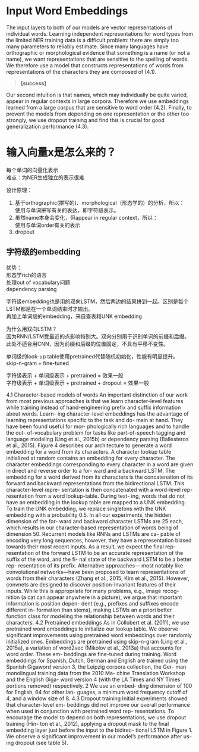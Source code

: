 # Input Word Embeddings

The input layers to both of our models are vector representations of individual words. Learning independent representations for word types from the limited NER training data is a difficult problem: there are simply too many parameters to reliably estimate. Since many languages have orthographic or morphological evidence that something is a name (or not a name), we want representations that are sensitive to the spelling of words. We therefore use a model that constructs representations of words from representations of the characters they are composed of (4.1).   
> **[success]**  

Our second intuition is that names, which may individually be quite varied, appear in regular contexts in large corpora. Therefore we use embeddings learned from a large corpus that are sensitive to word order (4.2). Finally, to prevent the models from depending on one representation or the other too strongly, we use dropout training and find this is crucial for good generalization performance (4.3).

# 输入向量x是怎么来的？  

每个单词的向量化表示  
难点：为NER生成独立的表示很难  

设计原理：  
1. 基于orthographic(拼写的)、morphological（形态学的）的分析，所以：  
使用与单词拼写有关的表达，即字符级表示。  
2. 虽然name本身会变化，但appear in regular context，所以：  
使用与单词order有关的表示
3. dropout

## 字符级的embedding

优势：  
形态学rich的语言  
处理out of vocabulary问题  
dependency parsing  

字符级embedding也是用的双向LSTM，然后两边的结果拼到一起。区别是每个LSTM都是在一个单词结束时才输出。  
再加上单词级的embedding，来自查表和UNK embedding  

为什么用双向LSTM？  
因为RNN/LSTM受最近的点影响特别大。双向分别用于识别单词的前缀和后缀。此处不适合用CNN，因为前缀和后缀的位置固定，不具有平移不变性。  

单词级的look-up table使用pretrained代替随机初始化，性能有明显提升。  
skip-n-gram + fine-tuned    

字符级表示 + 单词级表示 + pretrained = 效果一般  
字符级表示 + 单词级表示 + pretrained + dropout = 效果一般  



4.1 Character-based models of words
An important distinction of our work from most
previous approaches is that we learn character-level
features while training instead of hand-engineering
prefix and suffix information about words. Learn-
ing character-level embeddings has the advantage of
learning representations specific to the task and do-
main at hand. They have been found useful for mor-
phologically rich languages and to handle the out-
of-vocabulary problem for tasks like part-of-speech
tagging and language modeling (Ling et al., 2015b)
or dependency parsing (Ballesteros et al., 2015).
Figure 4 describes our architecture to generate a
word embedding for a word from its characters. A
character lookup table initialized at random contains
an embedding for every character. The character
embeddings corresponding to every character in a
word are given in direct and reverse order to a for-
ward and a backward LSTM. The embedding for a
word derived from its characters is the concatenation
of its forward and backward representations from
the bidirectional LSTM. This character-level repre-
sentation is then concatenated with a word-level rep-
resentation from a word lookup-table. During test-
ing, words that do not have an embedding in the
lookup table are mapped to a UNK embedding. To
train the UNK embedding, we replace singletons
with the UNK embedding with a probability 0.5. In
all our experiments, the hidden dimension of the for-
ward and backward character LSTMs are 25 each,
which results in our character-based representation
of words being of dimension 50.
Recurrent models like RNNs and LSTMs are ca-
pable of encoding very long sequences, however,
they have a representation biased towards their most
recent inputs. As a result, we expect the final rep-
resentation of the forward LSTM to be an accurate
representation of the suffix of the word, and the fi-
nal state of the backward LSTM to be a better rep-
resentation of its prefix. Alternative approaches—
most notably like convolutional networks—have
been proposed to learn representations of words
from their characters (Zhang et al., 2015; Kim et al.,
2015). However, convnets are designed to discover
position-invariant features of their inputs. While this
is appropriate for many problems, e.g., image recog-
nition (a cat can appear anywhere in a picture), we
argue that important information is position depen-
dent (e.g., prefixes and suffixes encode different in-
formation than stems), making LSTMs an a priori
better function class for modeling the relationship
between words and their characters.
4.2 Pretrained embeddings
As in Collobert et al. (2011), we use pretrained
word embeddings to initialize our lookup table. We
observe significant improvements using pretrained
word embeddings over randomly initialized ones.
Embeddings are pretrained using skip-n-gram (Ling
et al., 2015a), a variation of word2vec (Mikolov et
al., 2013a) that accounts for word order. These em-
beddings are fine-tuned during training.
Word embeddings for Spanish, Dutch, German
and English are trained using the Spanish Gigaword
version 3, the Leipzig corpora collection, the Ger-
man monolingual training data from the 2010 Ma-
chine Translation Workshop and the English Giga-
word version 4 (with the LA Times and NY Times
portions removed) respectively. 2 We use an embed-
ding dimension of 100 for English, 64 for other lan-
guages, a minimum word frequency cutoff of 4, and
a window size of 8.
4.3 Dropout training
Initial experiments showed that character-level em-
beddings did not improve our overall performance
when used in conjunction with pretrained word rep-
resentations. To encourage the model to depend on
both representations, we use dropout training (Hin-
ton et al., 2012), applying a dropout mask to the final
embedding layer just before the input to the bidirec-
tional LSTM in Figure 1. We observe a significant
improvement in our model’s performance after us-
ing dropout (see table 5).